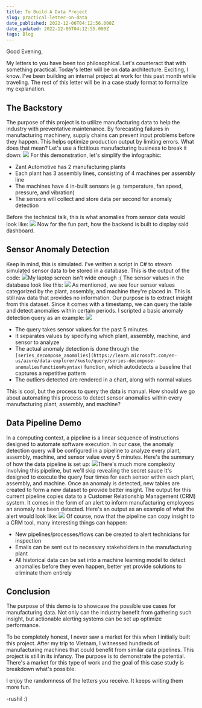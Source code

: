 ```yaml
---
title: To Build A Data Project
slug: practical-letter-on-data
date_published: 2022-12-06T04:12:56.000Z
date_updated: 2022-12-06T04:12:55.000Z
tags: Blog
---
```


Good Evening,

My letters to you have been too philosophical. Let's counteract that with something practical. Today's letter will be on data architecture. Exciting, I know. I've been building an internal project at work for this past month while traveling. The rest of this letter will be in a case study format to formalize my explanation. 

## The Backstory

The purpose of this project is to utilize manufacturing data to help the industry with preventative maintenance. By forecasting failures in manufacturing machinery, supply chains can prevent input problems before they happen. This helps optimize production output by limiting errors. What does that mean? Let's use a fictitious manufacturing business to break it down:
![](__GHOST_URL__/content/images/2022/12/image-5.png)
For this demonstration, let's simplify the infographic:

- Zant Automotive has 2 manufacturing plants
- Each plant has 3 assembly lines, consisting of 4 machines per assembly line
- The machines have 4 in-built sensors (e.g. temperature, fan speed, pressure, and vibration)
- The sensors will collect and store data per second for anomaly detection

Before the technical talk, this is what anomalies from sensor data would look like:
![](__GHOST_URL__/content/images/2022/12/image-6.png)
Now for the fun part, how the backend is built to display said dashboard.

## Sensor Anomaly Detection

Keep in mind, this is simulated. I've written a script in C# to stream simulated sensor data to be stored in a database. This is the output of the code:
![](__GHOST_URL__/content/images/2022/12/image-7.png)My laptop screen isn't wide enough :(
The sensor values in the database look like this:
![](__GHOST_URL__/content/images/2022/12/image-8.png)
As mentioned, we see four sensor values categorized by the plant, assembly, and machine they're placed in. This is still raw data that provides no information. Our purpose is to extract insight from this dataset. Since it comes with a timestamp, we can query the table and detect anomalies within certain periods. I scripted a basic anomaly detection query as an example:
![](__GHOST_URL__/content/images/2022/12/image-10.png)
- The query takes sensor values for the past 5 minutes
- It separates values by specifying which plant, assembly, machine, and sensor to analyze 
- The actual anomaly detection is done through the `[series_decompose_anomalies](https://learn.microsoft.com/en-us/azure/data-explorer/kusto/query/series-decompose-anomaliesfunction#syntax)` function, which autodetects a baseline that captures a repetitive pattern
- The outliers detected are rendered in a chart, along with normal values

This is cool, but the process to query the data is manual. How should we go about automating this process to detect sensor anomalies within every manufacturing plant, assembly, and machine? 

## Data Pipeline Demo

In a computing context, a pipeline is a linear sequence of instructions designed to automate software execution. In our case, the anomaly detection query will be configured in a pipeline to analyze every plant, assembly, machine, and sensor value every 5 minutes. Here's the summary of how the data pipeline is set up:
![](__GHOST_URL__/content/images/2022/12/image-11.png)There's much more complexity involving this pipeline, but we'll skip revealing the secret sauce
It's designed to execute the query four times for each sensor within each plant, assembly, and machine. Once an anomaly is detected, new tables are created to form a new dataset to provide better insight. The output for this current pipeline copies data to a Customer Relationship Management (CRM) system. It comes in the form of an alert to inform manufacturing employees an anomaly has been detected. Here's an output as an example of what the alert would look like:
![](__GHOST_URL__/content/images/2022/12/image-12.png)
Of course, now that the pipeline can copy insight to a CRM tool, many interesting things can happen:

- New pipelines/processes/flows can be created to alert technicians for inspection
- Emails can be sent out to necessary stakeholders in the manufacturing plant
- All historical data can be set into a machine learning model to detect anomalies before they even happen, better yet provide solutions to eliminate them entirely

## Conclusion

The purpose of this demo is to showcase the possible use cases for manufacturing data. Not only can the industry benefit from gathering such insight, but actionable alerting systems can be set up optimize performance. 

To be completely honest, I never saw a market for this when I initially built this project. After my trip to Vietnam, I witnessed hundreds of manufacturing machines that could benefit from similar data pipelines. This project is still in its infancy. The purpose is to demonstrate the potential. There's a market for this type of work and the goal of this case study is breakdown what's possible.

I enjoy the randomness of the letters you receive. It keeps writing them more fun.

-rushil :)

